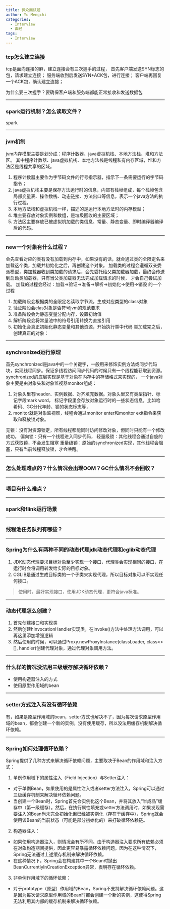 ```yaml
---
title: 微众面试题
author: Yu Mengchi
categories:
  - Interview
  - 面经
tags:
  - Interview
---
```

  
### tcp怎么建立连接
tcp是面向连接的麻，建立连接会有三次握手的过程，
首先客户端发送SYN标志的包，请求建立连接；
服务端收到后发送SYN+ACK包，进行连接；
客户端再回复一个ACK包，确认建立连接；

为什么要三次握手？要确保客户端和服务端都能正常接收和发送数据包

---
### spark运行机制？怎么读取文件？
spark

---
### jvm机制
jvm内存模型主要是划分成：程序计数器、java虚拟机栈、本地方法栈、堆和方法区。
其中程序计数器、java虚拟机栈、本地方法栈是线程私有内存区域，堆和方法区是线程共享的区域。
1. 程序计数器主要作为字节码文件的行号指示器，指示下一条需要运行的字节码指令；
2. java虚拟机栈主要是保存方法运行时的信息，内部有栈帧组成，每个栈帧包含局部变量表、操作数栈、动态链接、方法出口等信息，表示一个java方法的执行过程。
3. 本地方法栈和虚拟机栈一样，描述的是运行本地方法时的内存模型；
4. 堆主要存放对象实例和数组，是垃圾回收的主要区域；
5. 方法区主要存放已被虚拟机加载的类信息、常量、静态变量、即时编译器编译后的代码。

---
### new一个对象有什么过程？
会先查看对应的类有没有加载到内存中，如果没有的话，就会通过类的全限定名来加载这个类，加载并初始化之后，再创建这个对象。
加载类的过程会遵循双亲委派模型，类加载器收到类加载的请求后，会先委托给父类加载器加载，最终会传送到启动类加载器，只有当父类加载器无法完成加载请求的时候，
才会自己尝试加载。
加载的过程会经过：加载->验证->准备->解析->初始化->使用->销毁 的一个过程
1. 加载阶段会根据类的全限定名读取字节流，生成对应类型的class对象
2. 验证阶段会clas对象是否符号jvm的规范要求
3. 准备阶段会为静态变量分配内存，设置初始值
4. 解析阶段会将常量池中的符号引用转换为直接引用
5. 初始化会真正初始化静态变量和其他资源，开始执行类中代码
类加载完之后，创建真正的对象：

---
### synchronized运行原理
首先synchronized是java中的一个关键字，一般用来修饰实例方法或同步代码块，实现线程同步。保证多线程访问同步代码的时候只有一个线程能获取到资源。
synchronized的底层实现是基于对象在内存中的存储格式来实现的，
一个java对象主要是由对象头和对象监视器monitor组成：
1. 对象头里有header、实例数据、对齐填充数据。对象头里又有类型指针、标记字段mark word，
标记字段里会存放对象运行时的一些状态信息，比如哈希码、GC分代年龄、锁的状态标志等，
2. monitor就是对象监视器，线程会通过monitor enter和monitor exit指令来获取和释放锁对象。

无锁：没有对资源锁定，所有线程都能同时访问修改对象，但同时只能有一个修改成功。
偏向锁：只有一个线程进入同步代码，
轻量级锁：其他线程会通过自旋的方式获取锁，不会发生阻塞
重量级锁：原始的synchronized实现，其他线程会阻塞，只有当前线程释放锁，才会唤醒。

---
### 怎么处理难点的？什么情况会出现OOM？GC什么情况不会回收？


---
### 项目有什么难点？


---
### spark和flink运行场景


---
### 线程池任务队列有哪些？


---
### Spring为什么有两种不同的动态代理jdk动态代理和cglib动态代理
1. JDK动态代理要求目标对象至少实现一个接口，代理类会实现相同的接口，在运行时会将调用转发给实际的目标对象。
2. CGLIB是通过生成目标类的一个子类来实现代理，所以目标对象可以不实现任何接口。

> 使用时，最好实现接口，使用JDK动态代理，更符合java标准。

---
### 动态代理怎么创建？
1. 首先创建接口和实现类
2. 然后创建hInvocationHandler实现类，在invoke()方法中处理方法调用，可以再这里添加增强逻辑
3. 然后使用的时候，可以通过Proxy.newProxyInstance(classLoader, class<>[], handler)创建代理对象，通过代理对象调用方法。

---
### 什么样的情况没法用三级缓存解决循环依赖？
- 使用构造器注入的方式
- 使用原型作用域的bean

---
### setter方式注入有没有循环依赖
有，如果是原型作用域的bean，setter方式也解决不了，因为每次请求原型作用域的bean，都会创建一个新的实例。没有使用缓存，所以没法用缓存机制解决循环依赖。

---
### Spring如何处理循环依赖？

Spring提供了几种方式来解决循环依赖问题，主要取决于Bean的作用域和注入方式：

1. 单例作用域下的属性注入（Field Injection）与Setter注入：
 - 对于单例Bean，如果使用的是属性注入或者setter方法注入，Spring可以通过三级缓存机制来解决循环依赖问题。
 - 当创建一个Bean时，Spring首先会实例化这个Bean，并将其放入“半成品”缓存中（第一级缓存）。然后，在执行属性填充或setter方法调用时，如果发现需要注入的Bean尚未完全初始化但已经被实例化（存在于缓存中），Spring就会使用该Bean的当前状态（可能是部分初始化的）来打破循环依赖链。
2. 构造器注入：
 - 如果使用构造器注入，则情况会有所不同。由于构造器注入要求所有依赖必须在对象构造期间提供，因此更容易暴露循环依赖问题，因为在这种情况下，Spring无法通过上述缓存机制来解决循环依赖。
 - 在这种情况下，Spring会在构建其中一个Bean时抛出BeanCurrentlyInCreationException异常，表明存在循环依赖。
3. 非单例作用域下的循环依赖：
 - 对于prototype（原型）作用域的Bean，Spring不支持解决循环依赖问题。这是因为每次请求原型作用域的Bean时都会创建一个新的实例，这使得Spring无法利用其内部的缓存机制来解决循环依赖。
